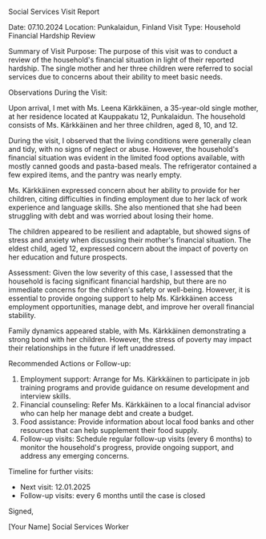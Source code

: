 Social Services Visit Report

Date: 07.10.2024
Location: Punkalaidun, Finland
Visit Type: Household Financial Hardship Review

Summary of Visit Purpose:
The purpose of this visit was to conduct a review of the household's financial situation in light of their reported hardship. The single mother and her three children were referred to social services due to concerns about their ability to meet basic needs.

Observations During the Visit:

Upon arrival, I met with Ms. Leena Kärkkäinen, a 35-year-old single mother, at her residence located at Kauppakatu 12, Punkalaidun. The household consists of Ms. Kärkkäinen and her three children, aged 8, 10, and 12.

During the visit, I observed that the living conditions were generally clean and tidy, with no signs of neglect or abuse. However, the household's financial situation was evident in the limited food options available, with mostly canned goods and pasta-based meals. The refrigerator contained a few expired items, and the pantry was nearly empty.

Ms. Kärkkäinen expressed concern about her ability to provide for her children, citing difficulties in finding employment due to her lack of work experience and language skills. She also mentioned that she had been struggling with debt and was worried about losing their home.

The children appeared to be resilient and adaptable, but showed signs of stress and anxiety when discussing their mother's financial situation. The eldest child, aged 12, expressed concern about the impact of poverty on her education and future prospects.

Assessment:
Given the low severity of this case, I assessed that the household is facing significant financial hardship, but there are no immediate concerns for the children's safety or well-being. However, it is essential to provide ongoing support to help Ms. Kärkkäinen access employment opportunities, manage debt, and improve her overall financial stability.

Family dynamics appeared stable, with Ms. Kärkkäinen demonstrating a strong bond with her children. However, the stress of poverty may impact their relationships in the future if left unaddressed.

Recommended Actions or Follow-up:

1. Employment support: Arrange for Ms. Kärkkäinen to participate in job training programs and provide guidance on resume development and interview skills.
2. Financial counseling: Refer Ms. Kärkkäinen to a local financial advisor who can help her manage debt and create a budget.
3. Food assistance: Provide information about local food banks and other resources that can help supplement their food supply.
4. Follow-up visits: Schedule regular follow-up visits (every 6 months) to monitor the household's progress, provide ongoing support, and address any emerging concerns.

Timeline for further visits:

* Next visit: 12.01.2025
* Follow-up visits: every 6 months until the case is closed

Signed,

[Your Name]
Social Services Worker